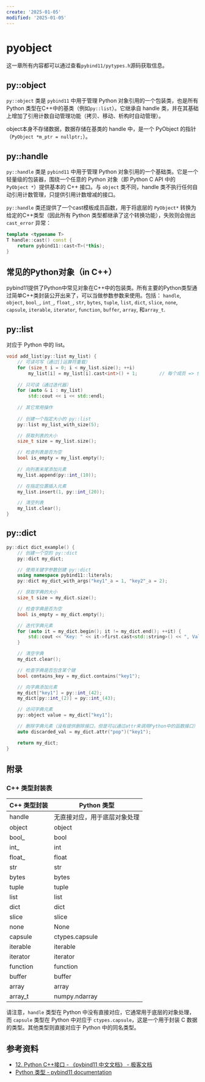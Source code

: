 ```yaml
---
create: '2025-01-05'
modified: '2025-01-05'
---
```


# pyobject

这一章所有内容都可以通过查看`pybind11/pytypes.h`源码获取信息。

## py::object

`py::object` 类是 `pybind11` 中用于管理 Python 对象引用的一个包装类，也是所有 Python 类型在C++中的基类（例如`py::list`）。它继承自 handle 类，并在其基础上增加了引用计数自动管理功能（拷贝、移动、析构时自动管理）。

object本身不存储数据，数据存储在基类的 handle 中，是一个 PyObject 的指针（`PyObject *m_ptr = nullptr;`）。

## py::handle

`py::handle` 类是 `pybind11` 中用于管理 Python 对象引用的一个基础类。它是一个轻量级的包装器，围绕一个任意的 Python 对象（即 Python C API 中的 `PyObject *`）提供基本的 C++ 接口。与 `object` 类不同，handle 类不执行任何自动引用计数管理，只提供引用计数增减的接口。

`py::handle` 类还提供了一个cast模板成员函数，用于将底层的 `PyObject*` 转换为给定的C++类型（因此所有 Python 类型都继承了这个转换功能），失败则会抛出 `cast_error` 异常：

```C++
template <typename T>
T handle::cast() const {
    return pybind11::cast<T>(*this);
}
```

## 常见的Python对象（in C++）

pybind11提供了Python中常见对象在C++中的包装类。所有主要的Python类型通过简单C++类封装公开出来了，可以当做参数参数来使用。包括： `handle`, `object`, `bool_`, `int_`, `float_`, `str`, `bytes`, `tuple`, `list`, `dict`, `slice`, `none`, `capsule`, `iterable`, `iterator`, `function`, `buffer`, `array`, 和`array_t`.

## py::list

对应于 Python 中的 list。

```C++
void add_list(py::list my_list) {
    // 可读可写（通过[]运算符重载）
    for (size_t i = 0; i < my_list.size(); ++i)
        my_list[i] = my_list[i].cast<int>() + 1;		// 每个成员 => 任意类型(int,double,...)
    
    // 只可读（通过迭代器）
    for (auto & i : my_list)
        std::cout << i << std::endl;
    
    // 其它常用操作
    
    // 创建一个指定大小的 py::list
    py::list my_list_with_size(5);

    // 获取列表的大小
    size_t size = my_list.size();

    // 检查列表是否为空
    bool is_empty = my_list.empty();
    
    // 向列表末尾添加元素
    my_list.append(py::int_(10));

    // 在指定位置插入元素
    my_list.insert(1, py::int_(20));

    // 清空列表
    my_list.clear();
}
```

## py::dict

```C++
py::dict dict_example() {
    // 创建一个空的 py::dict
    py::dict my_dict;

    // 使用关键字参数创建 py::dict
    using namespace pybind11::literals;
    py::dict my_dict_with_args("key1"_a = 1, "key2"_a = 2);

    // 获取字典的大小
    size_t size = my_dict.size();

    // 检查字典是否为空
    bool is_empty = my_dict.empty();

    // 迭代字典元素
    for (auto it = my_dict.begin(); it != my_dict.end(); ++it) {
        std::cout << "Key: " << it->first.cast<std::string>() << ", Value: " << it->second.cast<int>() << std::endl;
    }

    // 清空字典
    my_dict.clear();

    // 检查字典是否包含某个键
    bool contains_key = my_dict.contains("key1");

    // 向字典添加元素
    my_dict["key1"] = py::int_(42);
    my_dict[py::int_(2)] = py::int_(43);

    // 访问字典元素
    py::object value = my_dict["key1"];

    // 删除字典元素（没有提供删除接口，但是可以通过attr来调用Python中的函数接口）
    auto discarded_val = my_dict.attr("pop")("key1");

    return my_dict;
}
```

## 附录

### C++ 类型封装表

| C++ 类型封装 | Python 类型                  |
| ------------ | ---------------------------- |
| handle       | 无直接对应，用于底层对象处理 |
| object       | object                       |
| bool_        | bool                         |
| int_         | int                          |
| float_       | float                        |
| str          | str                          |
| bytes        | bytes                        |
| tuple        | tuple                        |
| list         | list                         |
| dict         | dict                         |
| slice        | slice                        |
| none         | None                         |
| capsule      | ctypes.capsule               |
| iterable     | iterable                     |
| iterator     | iterator                     |
| function     | function                     |
| buffer       | buffer                       |
| array        | array                        |
| array_t      | numpy.ndarray                |

请注意，`handle` 类型在 Python 中没有直接对应，它通常用于底层的对象处理，而 `capsule` 类型在 Python 中对应于 `ctypes.capsule`，这是一个用于封装 C 数据的类型。其他类型则直接对应于 Python 中的同名类型。

## 参考资料

* [12. Python C++接口 - 《pybind11 中文文档》 - 极客文档](https://geekdaxue.co/read/pybind11-CN/12-Python-C++-interface.md)
* [Python 类型 - pybind11 documentation](https://pybind11.readthedocs.io/en/stable/advanced/pycpp/object.html)